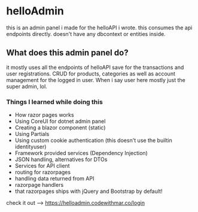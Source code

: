 # helloAdmin

this is an admin panel i made for the helloAPI i wrote. this consumes the api endpoints directly. doesn't have any dbcontext or entities inside.

## What does this admin panel do?

it mostly uses all the endpoints of helloAPI save for the transactions and user registrations. CRUD for products, categories as well as account management for the logged in user.
When i say user here mostly just the super admin, lol.

### Things I learned while doing this

- How razor pages works
- Using CoreUI for dotnet admin panel
- Creating a blazor component (static)
- Using Partials
- Using custom cookie authentication (this doesn't use the builtin identityuser)
- Framework provided services (Dependency Injection)
- JSON handling, alternatives for DTOs
- Services for API client
- routing for razorpages
- handling data returned from API
- razorpage handlers
- that razorpages ships with jQuery and Bootstrap by default!

check it out --> https://helloadmin.codewithmar.co/login
